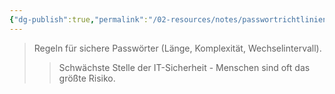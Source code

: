 ```yaml
---
{"dg-publish":true,"permalink":"/02-resources/notes/passwortrichtlinien/","tags":["it-sicherheit/organisatorisch"],"noteIcon":"","updated":"2025-09-05T10:12:30.000+02:00"}
---
```


>Regeln für sichere Passwörter (Länge, Komplexität, Wechselintervall).
>>Schwächste Stelle der IT-Sicherheit - Menschen sind oft das größte Risiko.